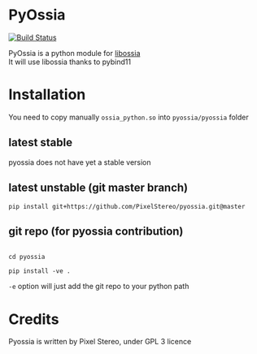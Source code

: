 # PyOssia
[![Build Status](https://travis-ci.org/PixelStereo/pyossia.svg?branch=master)](https://travis-ci.org/PixelStereo/pyossia)    
    
PyOssia is a python module for [libossia](http://github.com/OSSIA/libossia)    
It will use libossia thanks to pybind11    

# Installation

You need to copy manually ```ossia_python.so``` into ```pyossia/pyossia``` folder    

## latest stable
pyossia does not have yet a stable version

## latest unstable (git master branch)
`pip install git+https://github.com/PixelStereo/pyossia.git@master`    

## git repo (for pyossia contribution)
```git clone https://github.com/PixelStereo/pyossia.git    
```

```cd pyossia    ```

```pip install -ve .```

```-e``` option will just add the git repo to your python path

# Credits

Pyossia is written by Pixel Stereo, under GPL 3 licence
